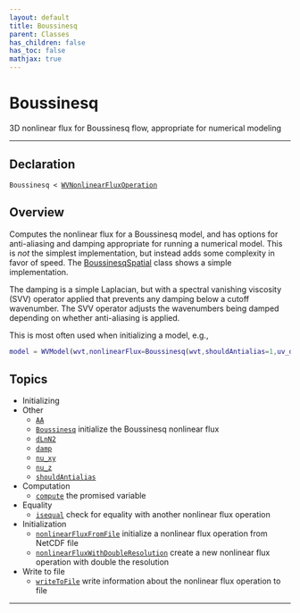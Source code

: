 ```yaml
---
layout: default
title: Boussinesq
parent: Classes
has_children: false
has_toc: false
mathjax: true
---
```


#  Boussinesq

3D nonlinear flux for Boussinesq flow, appropriate for numerical modeling


---

## Declaration

<div class="language-matlab highlighter-rouge"><div class="highlight"><pre class="highlight"><code>Boussinesq < <a href="/classes/wvnonlinearfluxoperation/" title="WVNonlinearFluxOperation">WVNonlinearFluxOperation</a></code></pre></div></div>

## Overview
 
  Computes the nonlinear flux for a Boussinesq model, and has options
  for anti-aliasing and damping appropriate for running a numerical
  model. This is *not* the simplest implementation, but instead adds
  some complexity in favor of speed. The [BoussinesqSpatial](/classes/boussinesqspatial/) class
  shows a simple implementation.
 
  The damping is a simple Laplacian, but with a spectral vanishing
  viscosity (SVV) operator applied that prevents any damping below a
  cutoff wavenumber. The SVV operator adjusts the wavenumbers being
  damped depending on whether anti-aliasing is applied.
 
  This is most often used when initializing a model, e.g.,
 
  ```matlab
  model = WVModel(wvt,nonlinearFlux=Boussinesq(wvt,shouldAntialias=1,uv_damp=wvt.uMax));
  ```
 
    


## Topics
+ Initializing
+ Other
  + [`AA`](/classes/boussinesq/aa.html) 
  + [`Boussinesq`](/classes/boussinesq/boussinesq.html) initialize the Boussinesq nonlinear flux
  + [`dLnN2`](/classes/boussinesq/dlnn2.html) 
  + [`damp`](/classes/boussinesq/damp.html) 
  + [`nu_xy`](/classes/boussinesq/nu_xy.html) 
  + [`nu_z`](/classes/boussinesq/nu_z.html) 
  + [`shouldAntialias`](/classes/boussinesq/shouldantialias.html) 
+ Computation
  + [`compute`](/classes/boussinesq/compute.html) the promised variable
+ Equality
  + [`isequal`](/classes/boussinesq/isequal.html) check for equality with another nonlinear flux operation
+ Initialization
  + [`nonlinearFluxFromFile`](/classes/boussinesq/nonlinearfluxfromfile.html) initialize a nonlinear flux operation from NetCDF file
  + [`nonlinearFluxWithDoubleResolution`](/classes/boussinesq/nonlinearfluxwithdoubleresolution.html) create a new nonlinear flux operation with double the resolution
+ Write to file
  + [`writeToFile`](/classes/boussinesq/writetofile.html) write information about the nonlinear flux operation to file


---